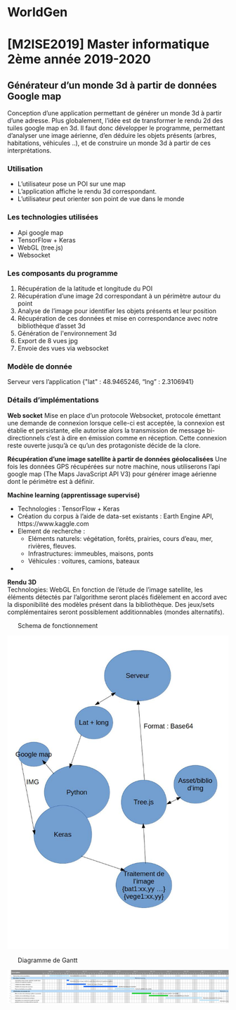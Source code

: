# WorldGen
<h1>[M2ISE2019] Master informatique 2ème année 2019-2020</h1>

<h2>Générateur d’un monde 3d à partir de données Google map</h2>

Conception d’une application permettant de générer un monde 3d à partir d’une adresse. Plus globalement, l’idée est de transformer le rendu 2d des tuiles google map en 3d. Il faut donc développer le programme, permettant d’analyser une image aérienne, d’en déduire les objets présents (arbres, habitations, véhicules ..), et de construire un monde 3d à partir de ces interprétations. 


<h3>Utilisation</h3>
<ul>
	<li>L’utilisateur pose un POI sur une map</li>
	<li>L’application affiche le rendu 3d correspondant.</li>
	<li>L’utilisateur peut orienter son point de vue dans le monde</li>
</ul>

<h3>Les technologies utilisées</h3>
<ul>
	<li>Api google map</li>
	<li>TensorFlow + Keras</li>
	<li>WebGL (tree.js)</li>
	<li>Websocket</li>
</ul>

<h3>Les composants du programme</h3>
<ol>
	<li>Récupération de la latitude et longitude du POI</li>
	<li>Récupération d’une image 2d correspondant à un périmètre autour du point</li>
	<li>Analyse de l’image pour identifier les objets présents et leur position</li>
	<li>Récupération de ces données et mise en correspondance avec notre bibliothèque d’asset 3d</li>
	<li>Génération de l'environnement 3d</li>
	<li>Export de 8 vues jpg</li>
	<li>Envoie des vues via websocket</li>
</ol>


<h3>Modèle de donnée</h3>
Serveur vers l’application
{"lat" : 48.9465246,  “lng” : 2.3106941}


<h3>Détails d’implémentations</h3>

<b>Web socket</b>
Mise en place d’un protocole Websocket, protocole émettant une demande de connexion lorsque celle-ci est acceptée, la connexion est établie et persistante, elle autorise alors la transmission de message bi-directionnels c’est à dire en émission comme en réception. Cette connexion reste ouverte jusqu’à ce qu’un des protagoniste décide de la clore.
 

<b>Récupération d’une image satellite à partir de données géolocalisées</b>
Une fois les données GPS récupérées sur notre machine, nous utiliserons l’api google map (The Maps JavaScript API V3) pour générer image aérienne dont le périmètre est à définir. 


<b>Machine learning (apprentissage supervisé)</b>
<ul>
	<li>Technologies : TensorFlow + Keras</li>
	<li>Création du corpus à l’aide de data-set existants :  Earth Engine API, https://www.kaggle.com</li>
	<li>Element de recherche : 
		<ul>
			<li>Eléments naturels: végétation, forêts, prairies, cours d’eau, mer, rivières, fleuves.</li>
			<li>Infrastructures: immeubles, maisons, ponts </li>
			<li>Véhicules : voitures, camions, bateaux</li>
		</ul>
	<li>	
</ul>
			
<b>Rendu 3D</b><br>
Technologies: WebGL
En fonction de l’étude de l’image satellite, les éléments détectés par l’algorithme seront placés fidèlement en accord avec la disponibilité des modèles présent dans la bibliothèque. Des jeux/sets complémentaires seront possiblement additionnables (mondes alternatifs).  



<ul> Schema de fonctionnement </ul>

<img src="https://github.com/Lecodeurfou/WorldGen/blob/master/Schema_fonctionnement.jpg" />

<ul> Diagramme de Gantt </ul>

<img src="https://github.com/Lecodeurfou/WorldGen/blob/master/WorldGen_Diagramme_Gantt.png" />

